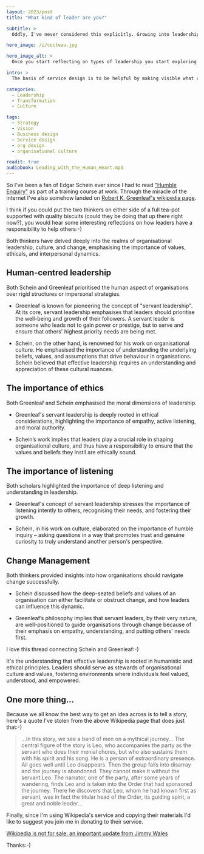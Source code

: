 ```yaml
---
layout: 2023/post
title: "What kind of leader are you?"

subtitle: >
  Oddly, I've never considered this explicitly. Growing into leadership roles I instinctively built on the experiences created by my own heros and mentors, but I hadn't stopped to consider the detail of why they did it.

hero_image: /i/cocteau.jpg

hero_image_alt: >
  Once you start reflecting on types of leadership you start exploring your relationship to purpose. Finding that meaningful purpose is a journey we're all on, and it should be our job to help:-)

intro: >
  The basis of service design is to be helpful by making visible what cannot be seen. It always followed for me that a leader, or leadership itself, was simply to work towards being even more helpful.

categories:
  - Leadership
  - Transformation
  - Culture

tags:
  - Strategy
  - Vision
  - Business design
  - Service design
  - org design
  - organisational culture

readit: true 
audiobook: Leading_with_the_Human_Heart.mp3 
---
```


So I've been a fan of Edgar Schein ever since I had to read ["Humble Enquiry"](https://g.co/kgs/S6pzBt) as part of a training course at work. Through the miracle of the internet I've also somehow landed on [Robert K. Greenleaf's wikipedia page](https://en.wikipedia.org/wiki/Robert_K._Greenleaf).

I think if you could put the two thinkers on either side of a full tea-pot supported with quality biscuits (could they be doing that up there right now?), you would hear some interesting reflections on how leaders have a responsibility to help others:-)

Both thinkers have delved deeply into the realms of organisational leadership, culture, and change, emphasising the importance of values, ethicals, and interpersonal dynamics.

## Human-centred leadership

Both Schein and Greenleaf prioritised the human aspect of organisations over rigid structures or impersonal strategies.

- Greenleaf is known for pioneering the concept of "servant leadership". At its core, servant leadership emphasises that leaders should prioritise the well-being and growth of their followers. A servant leader is someone who leads not to gain power or prestige, but to serve and ensure that others' highest priority needs are being met.

- Schein, on the other hand, is renowned for his work on organisational culture. He emphasised the importance of understanding the underlying beliefs, values, and assumptions that drive behaviour in organisations. Schein believed that effective leadership requires an understanding and appreciation of these cultural nuances.

## The importance of ethics

Both Greenleaf and Schein emphasised the moral dimensions of leadership. 

- Greenleaf's servant leadership is deeply rooted in ethical considerations, highlighting the importance of empathy, active listening, and moral authority.

- Schein’s work implies that leaders play a crucial role in shaping organisational culture, and thus have a responsibility to ensure that the values and beliefs they instil are ethically sound.

## The importance of listening

Both scholars highlighted the importance of deep listening and understanding in leadership.

- Greenleaf's concept of servant leadership stresses the importance of listening intently to others, recognising their needs, and fostering their growth.

- Schein, in his work on culture, elaborated on the importance of humble inquiry – asking questions in a way that promotes trust and genuine curiosity to truly understand another person's perspective.

## Change Management

Both thinkers provided insights into how organisations should navigate change successfully.

- Schein discussed how the deep-seated beliefs and values of an organisation can either facilitate or obstruct change, and how leaders can influence this dynamic.

- Greenleaf’s philosophy implies that servant leaders, by their very nature, are well-positioned to guide organisations through change because of their emphasis on empathy, understanding, and putting others' needs first.

I love this thread connecting Schein and Greenleaf:-) 

It's the understanding that effective leadership is rooted in humanistic and ethical principles. Leaders should serve as stewards of organisational culture and values, fostering environments where individuals feel valued, understood, and empowered.

## One more thing...

Because we all know the best way to get an idea across is to tell a story, here's a quote I've stolen from the above Wikipedia page that does just that:-)

> ...In this story, we see a band of men on a mythical journey...
> The central figure of the story is Leo, who accompanies the party 
> as the servant who does their menial chores, but who also sustains them 
> with his spirit and his song. He is a person of extraordinary presence. 
> All goes well until Leo disappears. Then the group falls into disarray 
> and the journey is abandoned. They cannot make it without the servant Leo. 
> The narrator, one of the party, after some years of wandering, 
> finds Leo and is taken into the Order that had sponsored the journey. 
> There he discovers that Leo, whom he had known first as servant, 
> was in fact the titular head of the Order, its guiding spirit, 
> a great and noble leader...

Finally, since I'm using Wikipedia's service and copying their materials I'd like to suggest you join me in donating to their service.

[Wikipedia is not for sale: an important update from Jimmy Wales](https://donate.wikimedia.org/w/index.php?title=Special:LandingPage&country=GB&uselang=en&utm_medium=donatewiki_page&utm_source=Ways_to_Give&utm_campaign=donate_now_btn)

Thanks:-)